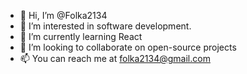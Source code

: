 - 👋 Hi, I’m @Folka2134
- 👀 I’m interested in software development.
- 🌱 I’m currently learning React
- 💞️ I’m looking to collaborate on open-source projects
- 📫 You can reach me at folka2134@gmail.com

<!---
Folka2134/Folka2134 is a ✨ special ✨ repository because its `README.md` (this file) appears on your GitHub profile.
You can click the Preview link to take a look at your changes.
--->
